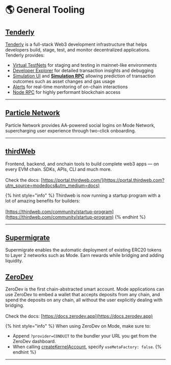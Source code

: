# 🌎 General Tooling

## [Tenderly](https://tenderly.co/?mtm_campaign=ext-docs&mtm_kwd=mode)

[Tenderly](https://tenderly.co?mtm_campaign=ext-docs&mtm_kwd=mode) is a full-stack Web3 development infrastructure that helps developers build, stage, test, and monitor decentralized applications. Tenderly provides:

- [Virtual TestNets](https://docs.tenderly.co/virtual-testnets?mtm_campaign=ext-docs&mtm_kwd=mode) for staging and testing in mainnet-like environments
- [Developer Explorer](https://docs.tenderly.co/developer-explorer?mtm_campaign=ext-docs&mtm_kwd=mode) for detailed transaction insights and debugging
- [Simulation UI](https://docs.tenderly.co/simulator-ui?mtm_campaign=ext-docs&mtm_kwd=mode) and [**Simulation RPC**](https://docs.tenderly.co/simulations/single-simulations#simulate-via-rpc?mtm_campaign=ext-docs&mtm_kwd=mode) allowing prediction of transaction outcomes such as asset changes and gas usage
- [Alerts](https://docs.tenderly.co/alerts/intro-to-alerts?mtm_campaign=ext-docs&mtm_kwd=mode) for real-time monitoring of on-chain interactions
- [Node RPC](https://docs.tenderly.co/node/rpc-reference??mtm_campaign=ext-docs&mtm_kwd=mode) for highly performant blockchain access

***

## [Particle Network](https://particle.network/)

Particle Network provides AA-powered social logins on Mode Network, supercharging user experience through two-click onboarding.

***

## [thirdWeb](https://thirdweb.com?utm_source=modedocs&utm_medium=docs)

Frontend, backend, and onchain tools to build complete web3 apps — on every EVM chain. SDKs, APIs, CLI and much more.\
\
Check the docs: [https://portal.thirdweb.com/](https://portal.thirdweb.com?utm_source=modedocs&utm_medium=docs)

{% hint style="info" %}
Thirdweb is now running a startup program with a lot of amazing benefits for builders:\
\
[https://thirdweb.com/community/startup-program](https://thirdweb.com/community/startup-program)
{% endhint %}

***

## [Supermigrate](https://supermigrate.xyz/en)

Supermigrate enables the automatic deployment of existing ERC20 tokens to Layer 2 networks such as Mode. Earn rewards while bridging and adding liquidity.


## [ZeroDev](https://docs.zerodev.app/)

ZeroDev is the first chain-abstracted smart account. Mode applications can use ZeroDev to embed a wallet that accepts deposits from any chain, and spend the deposits on any chain, all without the user explicitly dealing with bridging.\
\
Check the docs: [https://docs.zerodev.app](https://docs.zerodev.app)

{% hint style="info" %}
When using ZeroDev on Mode, make sure to:

* Append `?provider=CONDUIT` to the bundler your URL you get from the ZeroDev dashboard.
* When calling [createKernelAccount](https://docs.zerodev.app/sdk/core-api/create-account#create-a-kernel-account), specify `useMetaFactory: false`.
{% endhint %}

***
